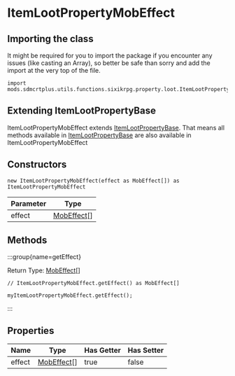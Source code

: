 # ItemLootPropertyMobEffect

## Importing the class

It might be required for you to import the package if you encounter any issues (like casting an Array), so better be safe than sorry and add the import at the very top of the file.
```zenscript
import mods.sdmcrtplus.utils.functions.sixikrpg.property.loot.ItemLootPropertyMobEffect;
```


## Extending ItemLootPropertyBase

ItemLootPropertyMobEffect extends [ItemLootPropertyBase](/mods/sdmcrtplus/utils/functions/sixikrpg/property/loot/ItemLootPropertyBase). That means all methods available in [ItemLootPropertyBase](/mods/sdmcrtplus/utils/functions/sixikrpg/property/loot/ItemLootPropertyBase) are also available in ItemLootPropertyMobEffect

## Constructors


```zenscript
new ItemLootPropertyMobEffect(effect as MobEffect[]) as ItemLootPropertyMobEffect
```
| Parameter |                        Type                         |
|-----------|-----------------------------------------------------|
| effect    | [MobEffect](/vanilla/api/entity/effect/MobEffect)[] |



## Methods

:::group{name=getEffect}

Return Type: [MobEffect](/vanilla/api/entity/effect/MobEffect)[]

```zenscript
// ItemLootPropertyMobEffect.getEffect() as MobEffect[]

myItemLootPropertyMobEffect.getEffect();
```

:::


## Properties

|  Name  |                        Type                         | Has Getter | Has Setter |
|--------|-----------------------------------------------------|------------|------------|
| effect | [MobEffect](/vanilla/api/entity/effect/MobEffect)[] | true       | false      |


